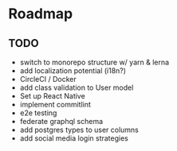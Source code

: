 # Roadmap

## TODO

- switch to monorepo structure w/ yarn & lerna
- add localization potential (i18n?)
- CircleCI / Docker
- add class validation to User model
- Set up React Native
- implement commitlint
- e2e testing
- federate graphql schema
- add postgres types to user columns
- add social media login strategies
